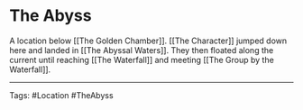 # The Abyss

A location below [[The Golden Chamber]]. [[The Character]] jumped down here and landed in [[The Abyssal Waters]]. They then floated along the current until reaching [[The Waterfall]] and meeting [[The Group by the Waterfall]].

---
Tags: #Location #TheAbyss
